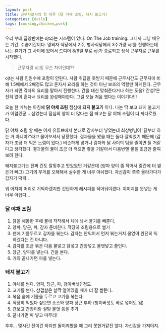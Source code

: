 ```yaml
---
layout: post
title: 근무자로서의 첫 하루 (닭 야채 조림, 돼지 불고기)
categories: [daily]
tags: [cooking,chicken,pork]
---
```


우리 부대 급양반에는 ojt라는 시스템이 있다. On The Job training. 그니까 그냥 배우는 기간. 수습기간이다.
영외자 식당에서 2주, 병사식당에서 3주가량 ojt를 진행하는데 나는 휴가가 그 사이에 있어서 드디어 8/6일 부로 ojt가 종료되고 정식 근무자로 근무를 시작했다.

> 근무자랑 ojt랑 무슨 차이인데??

ojt는 사람 인원수에 포함이 안된다. 사람 취급을 못받기 때문에 근무시간도 근무자에 비해 1.5배에서 2배정도 많고 혼자서 요리를 하는 것이 아닌 보조의 역할만 하게된다.
근무자가 되면 각자의 요리를 맡아서 진행한다. 간을 대신 맞춰준다거나 하는 도움? 간섭?은 전혀 없이 혼자서 요리를 완성해야한다. 그걸 오늘 처음 했다는 이야기다!!!

오늘 한 메뉴는 아침에 __닭 야채 조림__ 점심에 __돼지 불고기__ 이다.
나는 딱 보고 돼지 불고기가 어렵겠군... 싶었는데 점심의 양이 더 많다는 점 빼고는 닭 야채 조림이 더 까다로웠다.

닭 야채 조림 할 때는 어제 유튜브에서 본대로 감자부터 넣었는데 최상병님이 '닭부터 하는 거 아니야?'라고 물어보셔서 당황했다.
결과물을 봤을 때는 둘다 잘익었기 때문에 (감자가 조금 더 익은 느낌이 있다.) 비슷하게 넣거나 감자와 닭 사이의 텀을 줄이면 될 거같다고 생각했다.
결과물의 물이 조금 더 적으면 좋을 거같아서 다음번엔 물을 조금만 줄여보려 한다.

돼지불고기는 진짜 간도 잘맞추고 맛있었던 거같은데 (양파 양이 좀 적어서 중간에 더 썰은거 빼고) 고기의 무게를 오해해서 실수한 게 너무 아쉬웠다. 자신감이 쭉쭉 올라가다가 갑자기 떡락..

뭐 어차피 머리로 기억하겠지만 간단하게 레시피를 적어둬야겠다. 이미지를 못넣는 게 너무 아쉽다...

### 닭 야채 조림

1. 닭을 해동한 후에 물에 착착해서 체에 놔서 물기를 빼준다.
2. 양파, 당근, 파, 감자 준비한다. 적당히 조림용으로 썰기
3. 팬에 기름두르고 감자를 볶는다. 감자는 안익어서 먼저 볶는거지 물없이 완전히 익히겠다는 건 아니다.
4. 감자를 조금 볶은 다음 물넣고 닭넣고 간장넣고 물엿넣고 졸인다.
5. 당근, 양파를 넣는다. 간을 본다.
6. 거의 끝나가면 파를 넣는다. 

### 돼지 불고기

1. 야채를 썬다. 양파, 당근, 파, 팽이버섯? 정도
2. 고기를 썬다. 삼겹살은 살짝 얼어있을 때가 더 잘 썰린다.
3. 볶음 솥에 기름을 두르고 고기를 볶는다.
4. 적당히 익었다 싶으면 소스와 양파 당근 투하 (팽이버섯도 바로 넣어도 됨)
5. 간보고 간장이랑 설탕 물엿 등을 추가
6. 끝나가면 파 넣고 마무리!

후후... 몇시간 전이긴 하지만 돌이켜봤을 때 그리 못한거같진 않다. 자신감을 가져야지.




